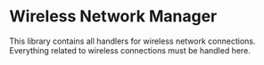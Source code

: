 # Wireless Network Manager
This library contains all handlers for wireless network connections.
Everything related to wireless connections must be handled here.
